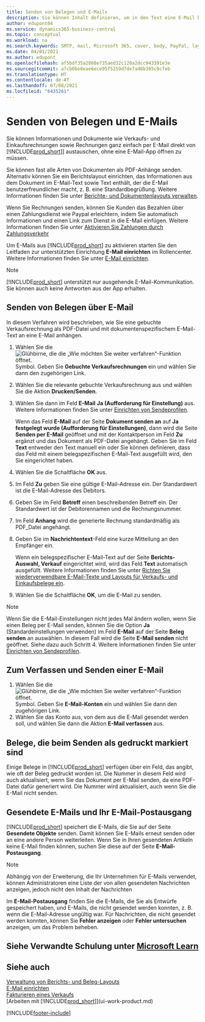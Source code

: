 ```yaml
---
title: Senden von Belegen und E-Mails
description: Sie können Inhalt definieren, um in den Text eine E-Mail beispielsweise ein Paypal-Link einzufügen. Bestellanforderungen können auch Belege an eine E-Mail-Nachricht angehängt werden.
author: edupont04
ms.service: dynamics365-business-central
ms.topic: conceptual
ms.workload: na
ms.search.keywords: SMTP, mail, Microsoft 365, cover, body, PayPal, layout
ms.date: 04/01/2021
ms.author: edupont
ms.openlocfilehash: af5bdf35a2868e735aed32c120a2dcc943391e3e
ms.sourcegitcommit: a7cb0be8eae6ece95f5259d7de7a48b385c9cfeb
ms.translationtype: HT
ms.contentlocale: de-AT
ms.lasthandoff: 07/08/2021
ms.locfileid: "6435261"
---
```

# <a name="send-documents-and-emails"></a>Senden von Belegen und E-Mails

Sie können Informationen und Dokumente wie Verkaufs- und Einkaufsrechnungen sowie Rechnungen ganz einfach per E-Mail direkt von [!INCLUDE[prod_short](includes/prod_short.md)]] austauschen, ohne eine E-Mail-App öffnen zu müssen.  

Sie können fast alle Arten von Dokumenten als PDF-Anhänge senden. Alternativ können Sie ein Berichtslayout einrichten, das Informationen aus dem Dokument im E-Mail-Text sowie Text enthält, der die E-Mail benutzerfreundlicher macht, z. B. eine Standardbegrüßung. Weitere Informationen finden Sie unter [Berichte- und Dokumentenlayouts verwalten](ui-manage-report-layouts.md). <!--this topic does not mention how to set up a layout for email. Need to investigate.-->

Wenn Sie Rechnungen senden, können Sie Kunden das Bezahlen über einen Zahlungsdienst wie Paypal erleichtern, indem Sie automatisch Informationen und einen Link zum Dienst in die E-Mail einfügen. Weitere Informationen finden Sie unter [Aktivieren Sie Zahlungen durch Zahlungsverkehr](sales-how-enable-payment-service-extensions.md)

Um E-Mails aus [!INCLUDE[prod_short](includes/prod_short.md)] zu aktivieren starten Sie den Leitfaden zur unterstützten Einrichtung **E-Mail einrichten** im Rollencenter. Weitere Informationen finden Sie unter [E-Mail einrichten](admin-how-setup-email.md).

> [!NOTE]
> [!INCLUDE[prod_short](includes/prod_short.md)] unterstützt nur ausgehende E-Mail-Kommunikation. Sie können auch keine Antworten aus der App erhalten.

## <a name="to-send-documents-by-email"></a>Senden von Belegen über E-Mail

In diesem Verfahren wird beschrieben, wie Sie eine gebuchte Verkaufsrechnung als PDF-Datei und mit dokumentenspezifischem E-Mail-Text an eine E-Mail anhängen. <!--update this-->

1. Wählen Sie die ![Glühbirne, die die „Wie möchten Sie weiter verfahren“-Funktion öffnet.](media/ui-search/search_small.png "Tell Me-Funktion") Symbol. Geben Sie **Gebuchte Verkaufsrechnungen** ein und wählen Sie dann den zugehörigen Link.
2. Wählen Sie die relevante gebuchte Verkaufsrechnung aus und wählen Sie die Aktion **Drucken/Senden**.
3. Wählen Sie dann im Feld **E-Mail** **Ja (Aufforderung für Einstellung)** aus. Weitere Informationen finden Sie unter [Einrichten von Sendeprofilen](sales-how-setup-document-send-profiles.md).
    
    Wenn das Feld **E-Mail** auf der Seite **Dokument senden an** auf **Ja festgelegt wurde (Aufforderung für Einstellungen)**, dann wird die Seite **Senden per E-Mail** geöffnet und mit der Kontaktperson im Feld **Zu** ergänzt und das Dokument als PDF-Datei angehängt. Geben Sie im Feld **Text** entweder den Text manuell ein oder Sie können definieren, dass das Feld mit einem belegspezifischen E-Mail-Text ausgefüllt wird, den Sie eingerichtet haben.

4. Wählen Sie die Schaltfläche **OK** aus.
5. Im Feld **Zu** geben Sie eine gültige E-Mail-Adresse ein. Der Standardwert ist die E-Mail-Adresse des Debitors.
6. Geben Sie im Feld **Betreff** einen beschreibenden Betreff ein. Der Standardwert ist der Debitorennamen und die Rechnungsnummer.
7. Im Feld **Anhang** wird die generierte Rechnung standardmäßig als PDF\_Datei angehängt.
8. Geben Sie im **Nachrichtentext**-Feld eine kurze Mitteilung an den Empfänger ein.

    Wenn ein belegspezifischer E-Mail-Text auf der Seite **Berichts-Auswahl, Verkauf** eingerichtet wird, wird das Feld **Text** automatisch ausgefüllt. Weitere Informationen finden Sie unter [Richten Sie wiederverwendbare E-Mail-Texte und Layouts für Verkaufs- und Einkaufsbelege ein](admin-how-setup-email.md#set-up-reusable-email-texts-and-layouts-for-sales-and-purchase-documents).
9. Wählen Sie die Schaltfläche **OK**, um die E-Mail zu senden.

> [!NOTE]  
> Wenn Sie die E-Mail-Einstellungen nicht jedes Mal ändern wollen, wenn Sie einen Beleg per E-Mail senden, können Sie die Option **Ja** (Standardeinstellungen verwenden) im Feld **E-Mail** auf der Seite **Beleg senden** an auswählen. In diesem Fall wird die Seite **E-Mail senden** nicht geöffnet. Siehe dazu auch Schritt 4. Weitere Informationen finden Sie unter [Einrichten von Sendeprofilen](sales-how-setup-document-send-profiles.md).  

## <a name="to-compose-and-send-an-email"></a>Zum Verfassen und Senden einer E-Mail

1. Wählen Sie die ![Glühbirne, die die „Wie möchten Sie weiter verfahren“-Funktion öffnet.](media/ui-search/search_small.png "Tell Me-Funktion") Symbol. Geben Sie **E-Mail-Konten** ein und wählen Sie dann den zugehörigen Link.
2. Wählen Sie das Konto aus, von dem aus die E-Mail gesendet werden soll, und wählen Sie dann die Aktion **E-Mail verfassen** aus.

## <a name="documents-marked-as-printed-when-they-are-sent"></a>Belege, die beim Senden als gedruckt markiert sind

Einige Belege in [!INCLUDE[prod_short](includes/prod_short.md)] verfügen über ein Feld, das angibt, wie oft der Beleg gedruckt worden ist. Die Nummer in diesem Feld <!--"that field?" need a name...--> wird auch aktualisiert, wenn Sie das Dokument per E-Mail senden, da eine PDF-Datei dafür generiert wird. Die Nummer wird aktualisiert, auch wenn Sie die E-Mail nicht senden. <!--guessing this is because emails are technically reports, so the counter bumps up whenever someone creates an email. Need to verify.-->

## <a name="sent-emails-and-your-email-outbox"></a>Gesendete E-Mails und Ihr E-Mail-Postausgang

[!INCLUDE[prod_short](includes/prod_short.md)] speichert die E-Mails, die Sie auf der Seite **Gesendete Objekte** senden. Damit können Sie E-Mails erneut senden oder an eine andere Person weiterleiten. Wenn Sie in Ihren gesendeten Artikeln keine E-Mail finden können, suchen Sie diese auf der Seite **E-Mail-Postausgang**. 

> [!NOTE]
> Abhängig von der Erweiterung, die Ihr Unternehmen für E-Mails verwendet, können Administratoren eine Liste der von allen gesendeten Nachrichten anzeigen, jedoch nicht den Inhalt der Nachrichten

Im **E-Mail-Postausgang** finden Sie die E-Mails, die Sie als Entwürfe gespeichert haben, und E-Mails, die nicht gesendet werden konnten, z. B. wenn die E-Mail-Adresse ungültig war. Für Nachrichten, die nicht gesendet werden konnten, können Sie **Fehler anzeigen** oder **Fehler untersuchen** anzeigen, um das Problem beheben.  

## <a name="see-related-training-at-microsoft-learn"></a>Siehe Verwandte Schulung unter [Microsoft Learn](/learn/modules/set-up-email/)

## <a name="see-also"></a>Siehe auch

[Verwaltung von Berichts- und Beleg-Layouts](ui-manage-report-layouts.md)  
[E-Mail einrichten](admin-how-setup-email.md)  
[Fakturieren eines Verkaufs](sales-how-invoice-sales.md)  
[Arbeiten mit [!INCLUDE[prod_short](includes/prod_short.md)]](ui-work-product.md)


[!INCLUDE[footer-include](includes/footer-banner.md)]
